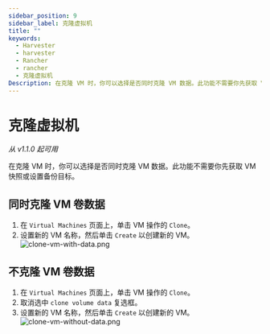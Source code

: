 ```yaml
---
sidebar_position: 9
sidebar_label: 克隆虚拟机
title: ""
keywords:
  - Harvester
  - harvester
  - Rancher
  - rancher
  - 克隆虚拟机
Description: 在克隆 VM 时，你可以选择是否同时克隆 VM 数据。此功能不需要你先获取 VM 快照或设置备份目标。
---
```


# 克隆虚拟机

_从 v1.1.0 起可用_

在克隆 VM 时，你可以选择是否同时克隆 VM 数据。此功能不需要你先获取 VM 快照或设置备份目标。

## 同时克隆 VM 卷数据

1. 在 `Virtual Machines` 页面上，单击 VM 操作的 `Clone`。
1. 设置新的 VM 名称，然后单击 `Create` 以创建新的 VM。
   ![clone-vm-with-data.png](/img/v1.1/vm/clone-vm-with-data.png)

## 不克隆 VM 卷数据

1. 在 `Virtual Machines` 页面上，单击 VM 操作的 `Clone`。
1. 取消选中 `clone volume data` 复选框。
1. 设置新的 VM 名称，然后单击 `Create` 以创建新的 VM。
   ![clone-vm-without-data.png](/img/v1.1/vm/clone-vm-without-data.png)

